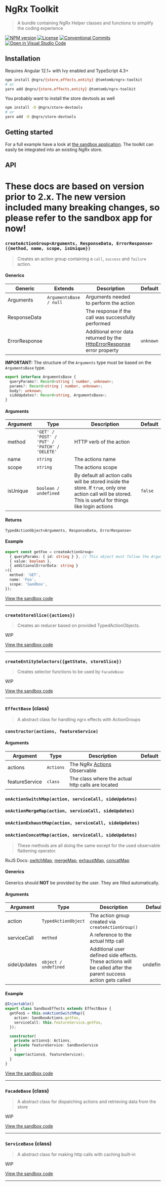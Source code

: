 # NgRx Toolkit

> A bundle containing NgRx Helper classes and functions to simplify the coding experience

[![NPM version](https://img.shields.io/npm/v/@tomtomb/ngrx-toolkit)](https://www.npmjs.com/package/@tomtomb/ngrx-toolkit)
[![License](https://img.shields.io/github/license/tomtomb/ngrx-toolkit)](https://github.com/TomTomB/ngrx-toolkit/blob/main/LICENSE)
[![Conventional Commits](https://img.shields.io/badge/Conventional%20Commits-1.0.0-yellow.svg)](https://conventionalcommits.org)
[![Open in Visual Studio Code](https://open.vscode.dev/badges/open-in-vscode.svg)](https://open.vscode.dev/TomTomB/ngrx-toolkit)

## Installation

Requires Angular 12.1+ with Ivy enabled and TypeScript 4.3+

```bash
npm install @ngrx/{store,effects,entity} @tomtomb/ngrx-toolkit
# or
yarn add @ngrx/{store,effects,entity} @tomtomb/ngrx-toolkit
```

You probably want to install the store devtools as well

```bash
npm install -D @ngrx/store-devtools
# or
yarn add -D @ngrx/store-devtools
```

## Getting started

For a full example have a look at [the sandbox application](https://github.com/TomTomB/ngrx-toolkit/tree/main/projects/sandbox). The toolkit can easily be integrated into an existing NgRx store.

## API

# These docs are based on version prior to 2.x. The new version included many breaking changes, so please refer to the sandbox app for now!

### `createActionGroup<Arguments, ResponseData, ErrorResponse>({method, name, scope, isUnique})`

> Creates an action group containing a `call`, `success` and `failure` action.

#### Generics

| Generic       | Extends                | Description                                                                                                                    | Default   |
| ------------- | ---------------------- | ------------------------------------------------------------------------------------------------------------------------------ | --------- |
| Arguments     | `ArgumentsBase / null` | Arguments needed to perform the action                                                                                         |           |
| ResponseData  |                        | The response if the call was successfully performed                                                                            |           |
| ErrorResponse |                        | Additional error data returned by the [HttpErrorResponse](https://angular.io/api/common/http/HttpErrorResponse) error property | `unknown` |

**IMPORTANT:** The structure of the `Arguments` type must be based on the `ArgumentsBase` type.

```typescript
export interface ArgumentsBase {
  queryParams?: Record<string | number, unknown>;
  params?: Record<string | number, unknown>;
  body?: unknown;
  sideUpdates?: Record<string, ArgumentsBase>;
}
```

#### Arguments

| Argument | Type                                          | Description                                                                                                                                               | Default |
| -------- | --------------------------------------------- | --------------------------------------------------------------------------------------------------------------------------------------------------------- | ------- |
| method   | `'GET' / 'POST' / 'PUT' / 'PATCH' / 'DELETE'` | HTTP verb of the action                                                                                                                                   |         |
| name     | `string`                                      | The actions name                                                                                                                                          |         |
| scope    | `string`                                      | The actions scope                                                                                                                                         |         |
| isUnique | `boolean / undefined`                         | By default all action calls will be stored inside the store. If `true`, only one action call will be stored. This is useful for things like login actions | `false` |

#### Returns

`TypedActionObject<Arguments, ResponseData, ErrorResponse>`

#### Example

```typescript
export const getFoo = createActionGroup<
  { queryParams: { id: string } }, // This object must follow the ArgumentsBase type
  { value: boolean },
  { additionalErrorData: string }
>({
  method: 'GET',
  name: 'Foo',
  scope: 'Sandbox',
});
```

[View the sandbox code](https://github.com/TomTomB/ngrx-toolkit/blob/main/projects/sandbox/src/app/store/sandbox.actions.ts)

---

### `createStoreSlice({actions})`

> Creates an reducer based on provided TypedActionObjects.

WIP

[View the sandbox code](https://github.com/TomTomB/ngrx-toolkit/blob/main/projects/sandbox/src/app/store/sandbox.reducer.ts)

---

### `createEntitySelectors({getState, storeSlice})`

> Creates selector functions to be used by `FacadeBase`

WIP

[View the sandbox code](https://github.com/TomTomB/ngrx-toolkit/blob/main/projects/sandbox/src/app/store/sandbox.selectors.ts)

---

### `EffectBase` (class)

> A abstract class for handling ngrx effects with ActionGroups

### `constructor(actions, featureService)`

#### Arguments

| Argument       | Type      | Description                                                        | Default |
| -------------- | --------- | ------------------------------------------------------------------ | ------- |
| actions        | `Actions` | The NgRx [Actions](https://ngrx.io/api/effects/Actions) Observable |         |
| featureService | `class`   | The class where the actual http calls are located                  |         |

### `onActionSwitchMap(action, serviceCall, sideUpdates)`

### `onActionMergeMap(action, serviceCall, sideUpdates)`

### `onActionExhaustMap(action, serviceCall, sideUpdates)`

### `onActionConcatMap(action, serviceCall, sideUpdates)`

> These methods are all doing the same except for the used observable flattening operator. <br>

RxJS Docs: [switchMap](https://rxjs.dev/api/operators/switchMap), [mergeMap](https://rxjs.dev/api/operators/mergeMap), [exhaustMap](https://rxjs.dev/api/operators/exhaustMap), [concatMap](https://rxjs.dev/api/operators/concatMap)

#### Generics

Generics should **NOT** be provided by the user. They are filled automatically.

#### Arguments

| Argument    | Type                 | Description                                                                                                    | Default   |
| ----------- | -------------------- | -------------------------------------------------------------------------------------------------------------- | --------- |
| action      | `TypedActionObject`  | The action group created via `createActionGroup()`                                                             |           |
| serviceCall | `method`             | A reference to the actual http call                                                                            |           |
| sideUpdates | `object / undefined` | Additional user defined side effects. These actions will be called after the parent success action gets called | undefined |

#### Example

```typescript
@Injectable()
export class SandboxEffects extends EffectBase {
  getFoo$ = this.onActionSwitchMap({
    action: SandboxActions.getFoo,
    serviceCall: this.featureService.getFoo,
  });

  constructor(
    private actions$: Actions,
    private featureService: SandboxService
  ) {
    super(actions$, featureService);
  }
}
```

[View the sandbox code](https://github.com/TomTomB/ngrx-toolkit/blob/main/projects/sandbox/src/app/store/sandbox.effects.ts)

---

### `FacadeBase` (class)

> A abstract class for dispatching actions and retrieving data from the store

WIP

[View the sandbox code](https://github.com/TomTomB/ngrx-toolkit/blob/main/projects/sandbox/src/app/store/sandbox.facade.ts)

---

### `ServiceBase` (class)

> A abstract class for making http calls with caching built-in

WIP

[View the sandbox code](https://github.com/TomTomB/ngrx-toolkit/blob/main/projects/sandbox/src/app/store/sandbox.service.ts)

---
